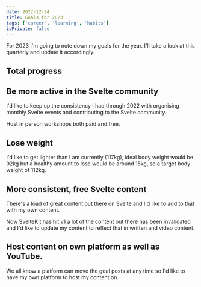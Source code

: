 ```yaml
---
date: 2022-12-24
title: Goals for 2023
tags: ['career', 'learning', 'habits']
isPrivate: false
---
```


<script>
  import { ProgressBar } from '$lib/components'
</script>

For 2023 I'm going to note down my goals for the year. I'll take a
look at this quarterly and update it accordingly.

<div
  class="flex flex-col justify-center not-prose text-center border border-primary rounded-lg"
>
  <h2 class="text-2xl text-primary font-bold tracking-wide py-2">
    Total progress
  </h2>
  <div class="flex justify-center">
    <ProgressBar value="{11.2}" max="{59}" width="w-3/4" />
  </div>
</div>

<!--
Help organise 12 Svelte meetups 2
Speak at 4 Svelte meetups 1
Host 4 free Svelte community workshops 1
Host 4 paid Svelte workshops 0
Lose 15kg in weight from 117kg => 3.2
Release 4 video course on building with Svelte 0
Release 12 blog posts on building with Svelte 2
Build site skeleton site 1
Build auth feature 1
Build gated content feature 1
Deploy and market to the world 0
Total 59
Current 8.2
-->

## Be more active in the Svelte community

I'd like to keep up the consistency I had through 2022 with organising
monthly Svelte events and contributing to the Svelte community.

<ProgressBar
  label="Help organise 12 Svelte events"
  value={2}
  max={12}
  width="w-2/3"
/>

<ProgressBar
  label="Speak at 4 Svelte meetups"
  value={1}
  max={4}
  width="w-2/3"
/>

Host in person workshops both paid and free.

<ProgressBar
  label="Host 4 free Svelte community workshops"
  value={1}
  max={4}
  width="w-2/3"
/>

<ProgressBar
  label="Host 4 paid Svelte workshops"
  value={0}
  max={4}
  width="w-2/3"
/>

## Lose weight

I'd like to get lighter than I am currently (117kg), ideal body weight
would be 92kg but a healthy amount to lose would be around 15kg, so a
target body weight of 112kg.

<!-- started at 117, current 113.8 -->

<ProgressBar
  value={3.2}
  max={15}
  width="w-2/3"
  label="Lose 15kg in weight"
/>

## More consistent, free Svelte content

There's a load of great content out there on Svelte and I'd like to
add to that with my own content.

Now SvelteKit has hit v1 a lot of the content out there has been
invalidated and I'd like to update my content to reflect that in
written and video content.

<ProgressBar
  value={0}
  max={4}
  width="w-2/3"
  label="Release 4 video course on building with Svelte"
/>

<ProgressBar
  value={0}
  max={12}
  width="w-2/3"
  label="Release 12 blog posts on building with Svelte"
/>

## Host content on own platform as well as YouTube.

We all know a platform can move the goal posts at any time so I'd like
to have my own platform to host my content on.

<ProgressBar
  value={1}
  max={1}
  width="w-2/3"
  label="Build site skeleton site"
/>

<ProgressBar
  value={1}
  max={1}
  width="w-2/3"
  label="Build auth feature"
/>

<ProgressBar
  value={0}
  max={1}
  width="w-2/3"
  label="Build gated content feature"
/>

<ProgressBar
  value={0}
  max={1}
  width="w-2/3"
  label="Deploy and market to the world"
/>
